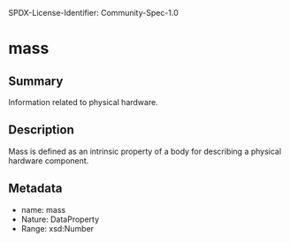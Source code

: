 SPDX-License-Identifier: Community-Spec-1.0

# mass

## Summary

Information related to physical hardware.

## Description

Mass is defined as an intrinsic property of a body for describing a physical hardware component.

## Metadata

- name: mass
- Nature: DataProperty
- Range: xsd:Number
